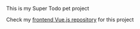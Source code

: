 This is my Super Todo pet project

Check my [frontend Vue.js repository](https://github.com/ChillyLife11/super-todo-frontend) for this project 
